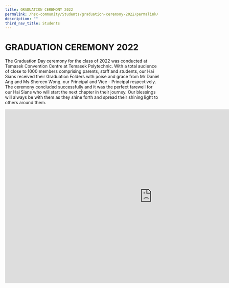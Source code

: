 ```yaml
---
title: GRADUATION CEREMONY 2022
permalink: /hsc-community/Students/graduation-ceremony-2022/permalink/
description: ""
third_nav_title: Students
---
```

GRADUATION CEREMONY 2022
========================

The Graduation Day ceremony for the class of 2022 was conducted at Temasek Convention Centre at Temasek Polytechnic. With a total audience of close to 1000 members comprising parents, staff and students, our Hai Sians received their Graduation Folders with poise and grace from Mr Daniel Ang and Ms Shereen Wong, our Principal and Vice - Principal respectively. The ceremony concluded successfully and it was the perfect farewell for our Hai Sians who will start the next chapter in their journey. Our blessings will always be with them as they shine forth and spread their shining light to others around them.

<iframe allowfullscreen="true" height="569" width="960" frameborder="0" src="https://docs.google.com/presentation/d/e/2PACX-1vQk1yr0iMZffgNHGFDCJcwz7fyN_XMPcRg4V4RX9HiWiFmwbNpYd6EClxMn9gnN7eMKyIwlYDJKEh22/embed?start=false&amp;loop=false&amp;delayms=3000"></iframe>